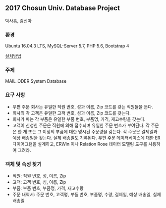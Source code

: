## 2017 Chosun Univ. Database Project
박사홍, 김신아
### 환경
Ubuntu 16.04.3 LTS, MySQL-Server 5.7, PHP 5.6, Bootstrap 4

[설치방법](https://github.com/k3y6reak/2017_Database/blob/master/install.md)

### 주제
MAIL_ODER System Database

### 요구 사항
- 우편 주문 회사는 유일한 직원 번호, 성과 이름, Zip 코드를 갖는 직원들을 둔다.
- 회사의 각 고객은 유일한 고객 번호, 성과 이름, Zip 코드를 갖는다.
- 회사가 파는 각 부품은 유일한 부품 번호, 부품명, 가격, 재고수량을 갖는다.
- 고객이 신청한 주문은 직원에 의해 접수되며 유일한 주문 번호가 부여된다. 각 주문은 한 개 또는 그 이상의 부품에 대한 명시된 주문량을 갖는다. 각 주문은 결제일과 예상 배송일을 갖는다. 실제 배송일도 기록된다. 우편 주문 데이터베이스에 대한 ER 다이어그램을 설계하고, ERWin 이나 Relation Rose 데이터 모델링 도구를 사용하여 그려라.

### 객체 및 속성 찾기
- 직원: 직원 번호, 성, 이름, Zip
- 고객: 고객 번호, 성, 이름, Zip
- 부품: 부품 번호, 부품명, 가격, 재고수량
- 주문 내역서: 주문 번호, 고객명, 부품 번호, 부품명, 수량, 결제일, 예상 배송일, 실제 배송일
